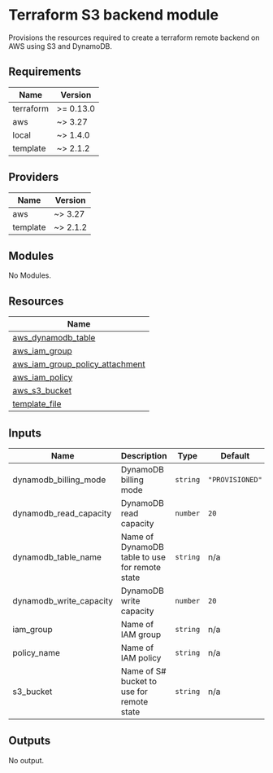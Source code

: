 # Terraform S3 backend module

Provisions  the resources required to create a terraform remote backend on AWS using S3 and DynamoDB.

<!-- BEGINNING OF PRE-COMMIT-TERRAFORM DOCS HOOK -->
## Requirements

| Name | Version |
|------|---------|
| terraform | >= 0.13.0 |
| aws | ~> 3.27 |
| local | ~> 1.4.0 |
| template | ~> 2.1.2 |

## Providers

| Name | Version |
|------|---------|
| aws | ~> 3.27 |
| template | ~> 2.1.2 |

## Modules

No Modules.

## Resources

| Name |
|------|
| [aws_dynamodb_table](https://registry.terraform.io/providers/hashicorp/aws/latest/docs/resources/dynamodb_table) |
| [aws_iam_group](https://registry.terraform.io/providers/hashicorp/aws/latest/docs/resources/iam_group) |
| [aws_iam_group_policy_attachment](https://registry.terraform.io/providers/hashicorp/aws/latest/docs/resources/iam_group_policy_attachment) |
| [aws_iam_policy](https://registry.terraform.io/providers/hashicorp/aws/latest/docs/resources/iam_policy) |
| [aws_s3_bucket](https://registry.terraform.io/providers/hashicorp/aws/latest/docs/resources/s3_bucket) |
| [template_file](https://registry.terraform.io/providers/hashicorp/template/latest/docs/data-sources/file) |

## Inputs

| Name | Description | Type | Default | Required |
|------|-------------|------|---------|:--------:|
| dynamodb\_billing\_mode | DynamoDB billing mode | `string` | `"PROVISIONED"` | no |
| dynamodb\_read\_capacity | DynamoDB read capacity | `number` | `20` | no |
| dynamodb\_table\_name | Name of DynamoDB table to use for remote state | `string` | n/a | yes |
| dynamodb\_write\_capacity | DynamoDB write capacity | `number` | `20` | no |
| iam\_group | Name of IAM group | `string` | n/a | yes |
| policy\_name | Name of IAM policy | `string` | n/a | yes |
| s3\_bucket | Name of S# bucket to use for remote state | `string` | n/a | yes |

## Outputs

No output.
<!-- END OF PRE-COMMIT-TERRAFORM DOCS HOOK -->